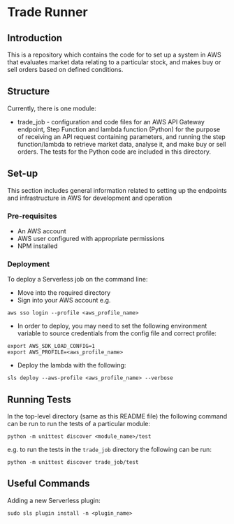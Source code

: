 # Trade Runner

## Introduction
This is a repository which contains the code for to set up a system in AWS that evaluates market 
data relating to a particular stock, and makes buy or sell orders based on defined conditions. 

## Structure
Currently, there is one module:
- trade_job - configuration and code files for an AWS API Gateway endpoint, Step Function and lambda 
  function (Python) for the purpose of receiving an API request containing parameters, and running the step 
  function/lambda to retrieve market data, analyse it, and make buy or sell orders. The tests for the Python code 
  are included in this directory.

## Set-up
This section includes general information related to setting up the endpoints and infrastructure in AWS for development 
and operation

### Pre-requisites
- An AWS account
- AWS user configured with appropriate permissions
- NPM installed

### Deployment

To deploy a Serverless job on the command line:
- Move into the required directory 
- Sign into your AWS account e.g.
```
aws sso login --profile <aws_profile_name>
```
- In order to deploy, you may need to set the following environment variable to source credentials from the config file and correct profile:
```     
export AWS_SDK_LOAD_CONFIG=1
export AWS_PROFILE=<aws_profile_name>
```
- Deploy the lambda with the following:
```
sls deploy --aws-profile <aws_profile_name> --verbose
```

## Running Tests
In the top-level directory (same as this README file) the following command can be run to run the tests of a 
particular module:
```
python -m unittest discover <module_name>/test
```
e.g. to run the tests in the `trade_job` directory the following can be run:
```
python -m unittest discover trade_job/test
```

## Useful Commands
Adding a new Serverless plugin:
```
sudo sls plugin install -n <plugin_name>
```
